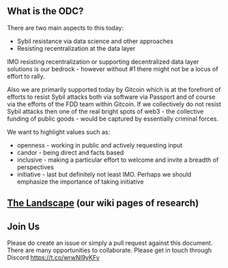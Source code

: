## What is the ODC?
There are two main aspects to this today:

- Sybil resistance via data science and other approaches
- Resisting recentralization at the data layer

IMO resisting recentralization or supporting decentralized data layer solutions is our bedrock - however without #1 there might not be a locus of effort to rally.

Also we are primarily supported today by Gitcoin which is at the forefront of efforts to resist Sybil attacks both via software via Passport and of course via the efforts of the FDD team within Gitcoin. If we collectively do not resist Sybil attacks then one of the real bright spots of web3 - the collective funding of public goods - would be captured by essentially criminal forces.

We want to highlight values such as:

- openness - working in public and actively requesting input
- candor - being direct and facts based
- inclusive - making a particular effort to welcome and invite a breadth of perspectives
- initiative - last but definitely not least IMO. Perhaps we should emphasize the importance of taking initiative

## [The Landscape](/OpenDataforWeb3/Landscape/wiki) (our wiki pages of research)
## Join Us

Please do create an issue or simply a pull request against this document. There are many opportunities to collaborate. Please get in touch through Discord https://t.co/wrwNl9yKFv

